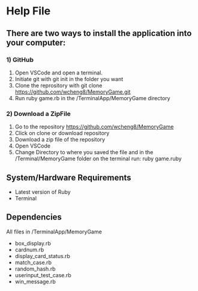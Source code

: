 # Help File

## There are two ways to install the application into your computer:
### 1) GitHub
1) Open VSCode and open a terminal.
2) Initiate git with git init in the folder you want
3) Clone the reprository with git clone https://github.com/wcheng8/MemoryGame.git 
4) Run ruby game.rb in the /TerminalApp/MemoryGame directory
### 2) Download a ZipFile
1) Go to the repository https://github.com/wcheng8/MemoryGame
2) Click on clone or download repository
3) Download a zip file of the repository
4) Open VSCode
5) Change Directory to where you saved the file and in the /Terminal/MemoryGame folder on the terminal run: ruby game.ruby

## System/Hardware Requirements
- Latest version of Ruby
- Terminal

## Dependencies
All files in /TerminalApp/MemoryGame
- box_display.rb
- cardnum.rb
- display_card_status.rb
- match_case.rb
- random_hash.rb
- userinput_test_case.rb
- win_message.rb